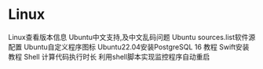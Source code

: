 # Linux
<script setup>
// const base = '/Blog-Doc';
const base = process.env.VITE_BASE_URL;
</script>


<div class="grid-container">
  <a class="grid-item" :href="`${base}/src/Linux/Linux查看版本信息`">Linux查看版本信息</a>
  <a class="grid-item" :href="`${base}/src/Linux/Ubuntu中文支持,及中文乱码问题`">Ubuntu中文支持,及中文乱码问题</a>
  <a class="grid-item" :href="`${base}/src/Linux/Ubuntu sources.list软件源配置`">Ubuntu sources.list软件源配置</a>
  <a class="grid-item" :href="`${base}/src/Linux/Ubuntu自定义程序图标`">Ubuntu自定义程序图标</a>
  <a class="grid-item" :href="`${base}/src/Linux/Ubuntu22.04安装PostgreSQL 16 教程`">Ubuntu22.04安装PostgreSQL 16 教程</a>
  <a class="grid-item" :href="`${base}/src/Linux/Swift安装教程`">Swift安装教程</a>
  <a class="grid-item" :href="`${base}/src/Linux/Shell 计算代码执行时长`">Shell 计算代码执行时长</a>
  <a class="grid-item" :href="`${base}/src/Linux/利用shell脚本实现监控程序自动重启`">利用shell脚本实现监控程序自动重启</a>
</div>

